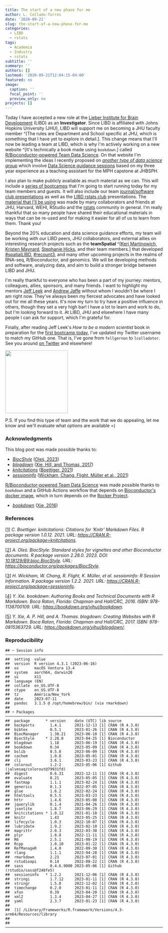 ```yaml
---
title: The start of a new phase for me
author: L. Collado-Torres
date: '2020-09-21'
slug: the-start-of-a-new-phase-for-me
categories:
  - LIBD
  - rstats
tags:
  - Academia
  - Industry
  - rstats
subtitle: ''
summary: ''
authors: []
lastmod: '2020-09-21T12:04:15-04:00'
featured: no
image:
  caption: ''
  focal_point: ''
  preview_only: no
projects: []
---
```





Today I have accepted a new role at the [Lieber Institute for Brain Development](https://www.libd.org/) (LIBD) as an **Investigator**. Since LIBD is affiliated with Johns Hopkins University (JHU), LIBD will support me on becoming a JHU faculty member ^[The rules are Department and School specific at JHU, which is something that I have yet to explore in detail.]. This change means that I'll now be leading a team at LIBD, which is why I'm actively working on a new website ^[It's technically a book made using `bookdown`.] called [R/Bioconductor-powered Team Data Science](https://lcolladotor.github.io/bioc_team_ds/). On that website I'm implementing the ideas I recently proposed on [_another type of data science group_](https://speakerdeck.com/lcolladotor/another-ds-group-type) which involve [Data Science guidance sessions](https://lcolladotor.github.io/bioc_team_ds/data-science-guidance-sessions.html) based on my three year experience as a teaching assistant for the MPH capstone at JHBSPH.

<script async class="speakerdeck-embed" data-id="c6c779d808e142d4999bf1c0bbe4e2ee" data-ratio="1.77777777777778" src="//speakerdeck.com/assets/embed.js"></script>

I also plan to make publicly available as much material as we can. This will include a [series of bootcamps](https://lcolladotor.github.io/bioc_team_ds/rbioconductor-data-science-bootcamps.html) that I'm going to start running today for my team members and guests. It will also include our team [journal/software club presentations](https://lcolladotor.github.io/bioc_team_ds/team-meetings.html#papers-software) as well as the [LIBD rstats club](http://research.libd.org/rstatsclub/#.X2jRxGdKiuo) presentations. The [material that I'll be using](https://lcolladotor.github.io/bioc_team_ds/rbioconductor-data-science-bootcamps.html#bootcamp-source-materials) was made by many collaborators and friends at JHU, Harvard, WEHI, RStudio and the [rstats](https://twitter.com/search?q=%23rstats&src=typed_query) community in general. I'm really thankful that so many people have shared their educational materials in ways that can be re-used and for making it easier for all of us to learn from them. Thank you!

Beyond the 20% education and data science guidance efforts, my team will be working with our LIBD peers, JHU collaborators, and external allies on interesting research projects such as the **teamSpatial** ^[[Keri Martinowich](https://twitter.com/martinowk), [Kristen Maynard](https://twitter.com/kr_maynard), [Stephanie Hicks](https://twitter.com/stephaniehicks), and their team members.] that developed [#spatialLIBD](https://twitter.com/search?q=%23spatialLIBD&src=typed_query), [#recount3](https://twitter.com/search?q=%23recount3&src=typed_query), and many other upcoming projects in the realms of RNA-seq, R/Bioconductor, and genomics. We will be developing methods and software, analyzing data, and aim to build a stronger bridge between LIBD and JHU.

I'm really thankful to everyone who has been a part of my journey: mentors, colleagues, allies, sponsors, and many friends. I want to highlight my mentors [Jeff Leek](https://twitter.com/jtleek) and [Andrew Jaffe](https://twitter.com/andrewejaffe) without whom I wouldn't be where I am right now. They've always been my fiercest advocates and have looked out for me all these years. It's now my turn to try have a positive influence in others, though they set a very high bar! I have a lot to learn and work to do, but I'm looking forward to it. At LIBD, JHU and elsewhere I have many people I can ask for support, which I'm grateful for.
 
Finally, after reading Jeff Leek's _How to be a modern scientist_ book in preparation for the [first bootcamp today](https://lcolladotor.github.io/bioc_team_ds/how-to-be-a-modern-scientist.html), I've updated my Twitter username to match my GitHub one. That is, I've gone from `fellgernon` to `lcolladotor`. See you around [on Twitter](https://twitter.com/lcolladotor) and elsewhere!

<img src="https://lcolladotor.github.io/media/Leo_transparente.png" width="200px" />

P.S. If you find this type of team and the work that we do appealing, let me know and we'll evaluate what options are available =)

### Acknowledgments


This blog post was made possible thanks to:

* *[BiocStyle](https://bioconductor.org/packages/3.17/BiocStyle)* <a id='cite-Oles_2023'></a>(<a href='https://bioconductor.org/packages/BiocStyle'>Oleś, 2023</a>)
* *[blogdown](https://CRAN.R-project.org/package=blogdown)* <a id='cite-Xie_2017'></a>(<a href='https://bookdown.org/yihui/blogdown/'>Xie, Hill, and Thomas, 2017</a>)
* *[knitcitations](https://CRAN.R-project.org/package=knitcitations)* <a id='cite-Boettiger_2021'></a>(<a href='https://CRAN.R-project.org/package=knitcitations'>Boettiger, 2021</a>)
* *[sessioninfo](https://CRAN.R-project.org/package=sessioninfo)* <a id='cite-Wickham_2021'></a>(<a href='https://CRAN.R-project.org/package=sessioninfo'>Wickham, Chang, Flight, Müller et al., 2021</a>)

[R/Bioconductor-powered Team Data Science](https://lcolladotor.github.io/bioc_team_ds/) was made possible thanks to `bookdown` and a GitHub Actions workflow that depends on [Bioconductor's docker image](http://bioconductor.org/help/docker/), which in turn depends on the [Rocker Project](https://www.rocker-project.org/).

* *[bookdown](https://CRAN.R-project.org/package=bookdown)* <a id='cite-Xie_2016'></a>(<a href='https://bookdown.org/yihui/bookdown'>Xie, 2016</a>)

### References

<p><a id='bib-Boettiger_2021'></a><a href="#cite-Boettiger_2021">[1]</a><cite>
C. Boettiger.
<em>knitcitations: Citations for 'Knitr' Markdown Files</em>.
R package version 1.0.12.
2021.
URL: <a href="https://CRAN.R-project.org/package=knitcitations">https://CRAN.R-project.org/package=knitcitations</a>.</cite></p>

<p><a id='bib-Oles_2023'></a><a href="#cite-Oles_2023">[2]</a><cite>
A. Oleś.
<em>BiocStyle: Standard styles for vignettes and other Bioconductor documents</em>.
R package version 2.28.0.
2023.
DOI: <a href="https://doi.org/10.18129/B9.bioc.BiocStyle">10.18129/B9.bioc.BiocStyle</a>.
URL: <a href="https://bioconductor.org/packages/BiocStyle">https://bioconductor.org/packages/BiocStyle</a>.</cite></p>

<p><a id='bib-Wickham_2021'></a><a href="#cite-Wickham_2021">[3]</a><cite>
H. Wickham, W. Chang, R. Flight, K. Müller, et al.
<em>sessioninfo: R Session Information</em>.
R package version 1.2.2.
2021.
URL: <a href="https://CRAN.R-project.org/package=sessioninfo">https://CRAN.R-project.org/package=sessioninfo</a>.</cite></p>

<p><a id='bib-Xie_2016'></a><a href="#cite-Xie_2016">[4]</a><cite>
Y. Xie.
<em>bookdown: Authoring Books and Technical Documents with R Markdown</em>.
Boca Raton, Florida: Chapman and Hall/CRC, 2016.
ISBN: 978-1138700109.
URL: <a href="https://bookdown.org/yihui/bookdown">https://bookdown.org/yihui/bookdown</a>.</cite></p>

<p><a id='bib-Xie_2017'></a><a href="#cite-Xie_2017">[5]</a><cite>
Y. Xie, A. P. Hill, and A. Thomas.
<em>blogdown: Creating Websites with R Markdown</em>.
Boca Raton, Florida: Chapman and Hall/CRC, 2017.
ISBN: 978-0815363729.
URL: <a href="https://bookdown.org/yihui/blogdown/">https://bookdown.org/yihui/blogdown/</a>.</cite></p>

### Reproducibility


```
## ─ Session info ───────────────────────────────────────────────────────────────────────────────────────────────────────
##  setting  value
##  version  R version 4.3.1 (2023-06-16)
##  os       macOS Ventura 13.4
##  system   aarch64, darwin20
##  ui       X11
##  language (EN)
##  collate  en_US.UTF-8
##  ctype    en_US.UTF-8
##  tz       America/New_York
##  date     2023-07-11
##  pandoc   3.1.5 @ /opt/homebrew/bin/ (via rmarkdown)
## 
## ─ Packages ───────────────────────────────────────────────────────────────────────────────────────────────────────────
##  package       * version    date (UTC) lib source
##  backports       1.4.1      2021-12-13 [1] CRAN (R 4.3.0)
##  bibtex          0.5.1      2023-01-26 [1] CRAN (R 4.3.0)
##  BiocManager     1.30.21    2023-06-10 [1] CRAN (R 4.3.0)
##  BiocStyle     * 2.28.0     2023-04-25 [1] Bioconductor
##  blogdown        1.18       2023-06-19 [1] CRAN (R 4.3.0)
##  bookdown        0.34       2023-05-09 [1] CRAN (R 4.3.0)
##  bslib           0.5.0      2023-06-09 [1] CRAN (R 4.3.0)
##  cachem          1.0.8      2023-05-01 [1] CRAN (R 4.3.0)
##  cli             3.6.1      2023-03-23 [1] CRAN (R 4.3.0)
##  colorout        1.2-2      2023-05-06 [1] Github (jalvesaq/colorout@79931fd)
##  digest          0.6.31     2022-12-11 [1] CRAN (R 4.3.0)
##  evaluate        0.21       2023-05-05 [1] CRAN (R 4.3.0)
##  fastmap         1.1.1      2023-02-24 [1] CRAN (R 4.3.0)
##  generics        0.1.3      2022-07-05 [1] CRAN (R 4.3.0)
##  glue            1.6.2      2022-02-24 [1] CRAN (R 4.3.0)
##  htmltools       0.5.5      2023-03-23 [1] CRAN (R 4.3.0)
##  httr            1.4.6      2023-05-08 [1] CRAN (R 4.3.0)
##  jquerylib       0.1.4      2021-04-26 [1] CRAN (R 4.3.0)
##  jsonlite        1.8.7      2023-06-29 [1] CRAN (R 4.3.0)
##  knitcitations * 1.0.12     2021-01-10 [1] CRAN (R 4.3.0)
##  knitr           1.43       2023-05-25 [1] CRAN (R 4.3.0)
##  lifecycle       1.0.3      2022-10-07 [1] CRAN (R 4.3.0)
##  lubridate       1.9.2      2023-02-10 [1] CRAN (R 4.3.0)
##  magrittr        2.0.3      2022-03-30 [1] CRAN (R 4.3.0)
##  plyr            1.8.8      2022-11-11 [1] CRAN (R 4.3.0)
##  R6              2.5.1      2021-08-19 [1] CRAN (R 4.3.0)
##  Rcpp            1.0.10     2023-01-22 [1] CRAN (R 4.3.0)
##  RefManageR      1.4.0      2022-09-30 [1] CRAN (R 4.3.0)
##  rlang           1.1.1      2023-04-28 [1] CRAN (R 4.3.0)
##  rmarkdown       2.23       2023-07-01 [1] CRAN (R 4.3.0)
##  rstudioapi      0.14       2022-08-22 [1] CRAN (R 4.3.0)
##  sass            0.4.6.9000 2023-05-06 [1] Github (rstudio/sass@f248fe5)
##  sessioninfo   * 1.2.2      2021-12-06 [1] CRAN (R 4.3.0)
##  stringi         1.7.12     2023-01-11 [1] CRAN (R 4.3.0)
##  stringr         1.5.0      2022-12-02 [1] CRAN (R 4.3.0)
##  timechange      0.2.0      2023-01-11 [1] CRAN (R 4.3.0)
##  xfun            0.39       2023-04-20 [1] CRAN (R 4.3.0)
##  xml2            1.3.4      2023-04-27 [1] CRAN (R 4.3.0)
##  yaml            2.3.7      2023-01-23 [1] CRAN (R 4.3.0)
## 
##  [1] /Library/Frameworks/R.framework/Versions/4.3-arm64/Resources/library
## 
## ──────────────────────────────────────────────────────────────────────────────────────────────────────────────────────
```

